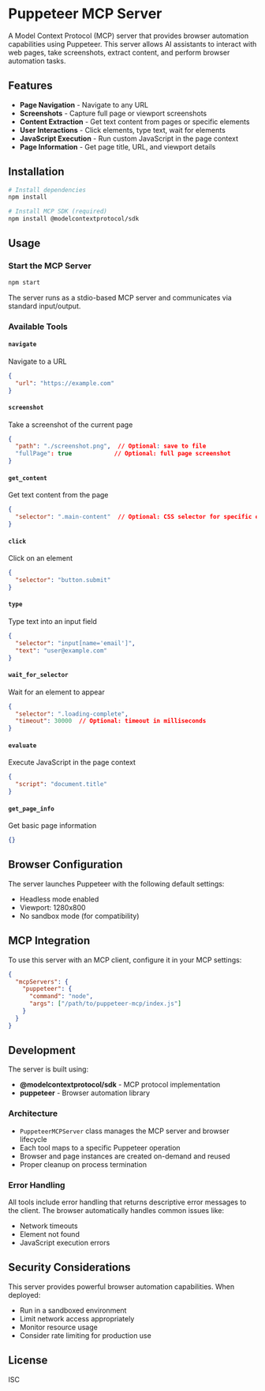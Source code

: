 # Puppeteer MCP Server

A Model Context Protocol (MCP) server that provides browser automation capabilities using Puppeteer. This server allows AI assistants to interact with web pages, take screenshots, extract content, and perform browser automation tasks.

## Features

- **Page Navigation** - Navigate to any URL
- **Screenshots** - Capture full page or viewport screenshots
- **Content Extraction** - Get text content from pages or specific elements
- **User Interactions** - Click elements, type text, wait for elements
- **JavaScript Execution** - Run custom JavaScript in the page context
- **Page Information** - Get page title, URL, and viewport details

## Installation

```bash
# Install dependencies
npm install

# Install MCP SDK (required)
npm install @modelcontextprotocol/sdk
```

## Usage

### Start the MCP Server

```bash
npm start
```

The server runs as a stdio-based MCP server and communicates via standard input/output.

### Available Tools

#### `navigate`
Navigate to a URL
```json
{
  "url": "https://example.com"
}
```

#### `screenshot`
Take a screenshot of the current page
```json
{
  "path": "./screenshot.png",  // Optional: save to file
  "fullPage": true            // Optional: full page screenshot
}
```

#### `get_content`
Get text content from the page
```json
{
  "selector": ".main-content"  // Optional: CSS selector for specific element
}
```

#### `click`
Click on an element
```json
{
  "selector": "button.submit"
}
```

#### `type`
Type text into an input field
```json
{
  "selector": "input[name='email']",
  "text": "user@example.com"
}
```

#### `wait_for_selector`
Wait for an element to appear
```json
{
  "selector": ".loading-complete",
  "timeout": 30000  // Optional: timeout in milliseconds
}
```

#### `evaluate`
Execute JavaScript in the page context
```json
{
  "script": "document.title"
}
```

#### `get_page_info`
Get basic page information
```json
{}
```

## Browser Configuration

The server launches Puppeteer with the following default settings:
- Headless mode enabled
- Viewport: 1280x800
- No sandbox mode (for compatibility)

## MCP Integration

To use this server with an MCP client, configure it in your MCP settings:

```json
{
  "mcpServers": {
    "puppeteer": {
      "command": "node",
      "args": ["/path/to/puppeteer-mcp/index.js"]
    }
  }
}
```

## Development

The server is built using:
- **@modelcontextprotocol/sdk** - MCP protocol implementation
- **puppeteer** - Browser automation library

### Architecture

- `PuppeteerMCPServer` class manages the MCP server and browser lifecycle
- Each tool maps to a specific Puppeteer operation
- Browser and page instances are created on-demand and reused
- Proper cleanup on process termination

### Error Handling

All tools include error handling that returns descriptive error messages to the client. The browser automatically handles common issues like:
- Network timeouts
- Element not found
- JavaScript execution errors

## Security Considerations

This server provides powerful browser automation capabilities. When deployed:
- Run in a sandboxed environment
- Limit network access appropriately
- Monitor resource usage
- Consider rate limiting for production use

## License

ISC